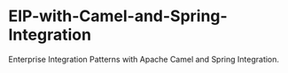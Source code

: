 EIP-with-Camel-and-Spring-Integration
==========

Enterprise Integration Patterns with Apache Camel and Spring Integration.
